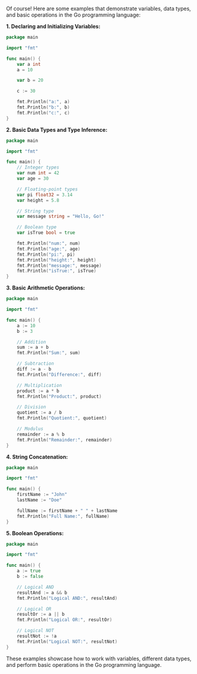 Of course! Here are some examples that demonstrate variables, data types, and basic operations in the Go programming language:

**1. Declaring and Initializing Variables:**

```go
package main

import "fmt"

func main() {
    var a int
    a = 10

    var b = 20

    c := 30

    fmt.Println("a:", a)
    fmt.Println("b:", b)
    fmt.Println("c:", c)
}
```

**2. Basic Data Types and Type Inference:**

```go
package main

import "fmt"

func main() {
    // Integer types
    var num int = 42
    var age = 30

    // Floating-point types
    var pi float32 = 3.14
    var height = 5.8

    // String type
    var message string = "Hello, Go!"

    // Boolean type
    var isTrue bool = true

    fmt.Println("num:", num)
    fmt.Println("age:", age)
    fmt.Println("pi:", pi)
    fmt.Println("height:", height)
    fmt.Println("message:", message)
    fmt.Println("isTrue:", isTrue)
}
```

**3. Basic Arithmetic Operations:**

```go
package main

import "fmt"

func main() {
    a := 10
    b := 3

    // Addition
    sum := a + b
    fmt.Println("Sum:", sum)

    // Subtraction
    diff := a - b
    fmt.Println("Difference:", diff)

    // Multiplication
    product := a * b
    fmt.Println("Product:", product)

    // Division
    quotient := a / b
    fmt.Println("Quotient:", quotient)

    // Modulus
    remainder := a % b
    fmt.Println("Remainder:", remainder)
}
```

**4. String Concatenation:**

```go
package main

import "fmt"

func main() {
    firstName := "John"
    lastName := "Doe"

    fullName := firstName + " " + lastName
    fmt.Println("Full Name:", fullName)
}
```

**5. Boolean Operations:**

```go
package main

import "fmt"

func main() {
    a := true
    b := false

    // Logical AND
    resultAnd := a && b
    fmt.Println("Logical AND:", resultAnd)

    // Logical OR
    resultOr := a || b
    fmt.Println("Logical OR:", resultOr)

    // Logical NOT
    resultNot := !a
    fmt.Println("Logical NOT:", resultNot)
}
```

These examples showcase how to work with variables, different data types, and perform basic operations in the Go programming language.